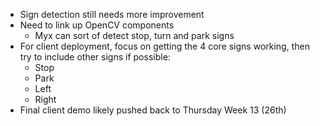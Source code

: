 * Sign detection still needs more improvement
* Need to link up OpenCV components
    - Myx can sort of detect stop, turn and park signs
* For client deployment, focus on getting the 4 core signs working, then try to include other signs if possible:
    - Stop
    - Park
    - Left
    - Right
* Final client demo likely pushed back to Thursday Week 13 (26th)